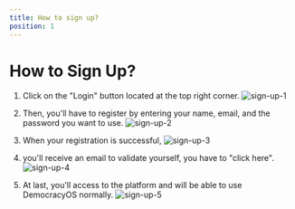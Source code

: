 ```yaml
---
title: How to sign up?
position: 1
---
```


# How to Sign Up?

1. Click on the "Login" button located at the top right corner.
![sign-up-1](https://cldup.com/9rypM9OD2M.png)

2. Then, you'll have to register by entering your name, email, and the password you want to use.
![sign-up-2](https://cldup.com/JMzb0PJESN.png)

3. When your registration is successful,
![sign-up-3](https://cldup.com/N3aj2rhdcD.png)

4. you'll receive an email to validate yourself, you have to "click here".
![sign-up-4](https://cldup.com/b89XqSx6CF.png)

5. At last, you'll access to the platform and will be able to use DemocracyOS normally.
![sign-up-5](https://cldup.com/fswNjRzcrs.png)
